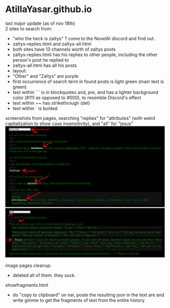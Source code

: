 # AtillaYasar.github.io

last major update (as of nov 18th)  
2 sites to search from:  
- "who the heck is zaltys" ? come to the NovelAI discord and find out.
- zaltys-replies.html and zaltys-all.html  
- both sites have 13 channels worth of zaltys posts  
- zaltys-replies.html has his replies to other people, including the other person's post he replied to  
- zaltys-all.html has all his posts  
- layout:  
- "Other" and "Zaltys" are purple  
- first occurrence of search term in found posts is light green (main text is green)  
- text within ``` is in blockquotes and, pre, and has a lighter background color (#111 as opposed to #000), to resemble Discord's effect  
- text within ~~ has strikethrough (del)  
- text within ` is bolded  

screenshots from pages, searching "replies" for "attributes" (with weird capitalization to show case insensitivity), and "all" for "jesus"
<img src="replies-screenshot.bmp">
<img src="all-screenshot.bmp">


image pages cleanup:
- deleted all of them. they suck.

showfragments.html
- do "copy to clipboard" on nai, poste the resulting json in the text are and write gimme to get the fragments of text from the entire history
